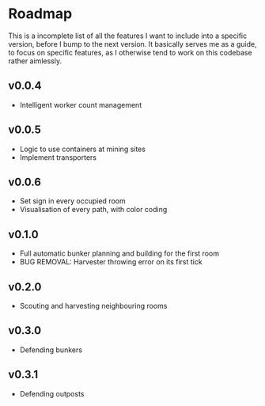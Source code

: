# Roadmap
This is a incomplete list of all the features I want to include into a specific version, before I bump to the next version. It basically serves me as a guide, to focus on specific features, as I otherwise tend to work on this codebase rather aimlessly. 

## v0.0.4
- Intelligent worker count management

## v0.0.5
- Logic to use containers at mining sites
- Implement transporters

## v0.0.6
- Set sign in every occupied room
- Visualisation of every path, with color coding

## v0.1.0
- Full automatic bunker planning and building for the first room
- BUG REMOVAL: Harvester throwing error on its first tick

## v0.2.0
- Scouting and harvesting neighbouring rooms

## v0.3.0
- Defending bunkers

## v0.3.1
- Defending outposts